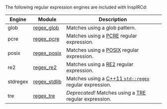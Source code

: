 <!-- This file contains a page fragment. Any changes will affect all pages that include it. -->

The following regular expression engines are included with InspIRCd:

Engine   | Module                                  | Description
-------- | --------------------------------------- | -----------
glob     | [regex_glob](/3/modules/regex_glob)     | Matches using a glob pattern.
pcre     | [regex_pcre](/3/modules/regex_pcre)     | Matches using a [PCRE](https://www.debuggex.com/cheatsheet/regex/pcre) regular expression.
posix    | [regex_posix](/3/modules/regex_posix)   | Matches using a [POSIX](http://man7.org/linux/man-pages/man7/regex.7.html) regular expression.
re2      | [regex_re2](/3/modules/regex_re2)       | Matches using a [RE2](https://github.com/google/re2/wiki/Syntax) regular expression.
stdregex | [regex_stdlib](/3/modules/regex_stdlib) | Matches using a [C++11 `std::regex`](http://cpprocks.com/files/c++11-regex-cheatsheet.pdf) regular expression.
tre      | [regex_tre](/3/modules/regex_tre)       | *Deprecated!* Matches using a [TRE](https://laurikari.net/tre/documentation/regex-syntax/) regular expression.
